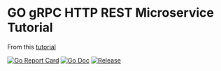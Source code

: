 # GO gRPC HTTP REST Microservice Tutorial

From this [tutorial](https://medium.com/@amsokol.com/tutorial-how-to-develop-go-grpc-microservice-with-http-rest-endpoint-middleware-kubernetes-daebb36a97e9)

[![Go Report Card](https://goreportcard.com/badge/github.com/golang-standards/project-layout?style=flat-square)](https://goreportcard.com/report/https://github.com/mansguiche/go-grpc-http-rest-microservice-tutorial)
[![Go Doc](https://img.shields.io/badge/godoc-reference-blue.svg?style=flat-square)](http://godoc.org/https://github.com/mansguiche/go-grpc-http-rest-microservice-tutorial)
[![Release](https://img.shields.io/github/release/golang-standards/project-layout.svg?style=flat-square)](https://github.com/mansguiche/go-grpc-http-rest-microservice-tutorial/releases/latest)
